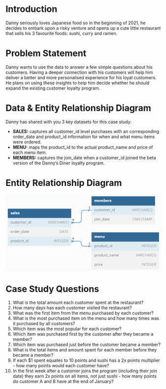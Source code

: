 # Introduction

Danny seriously loves Japanese food so in the beginning of 2021, he decides to embark upon a risky venture and opens up a cute little restaurant that sells his 3 favourite foods: sushi, curry and ramen.

# Problem Statement

Danny wants to use the data to answer a few simple questions about his customers. Having a deeper connection with his customers will help him deliver a better and more personalised experience for his loyal customers. He plans on using these insights to help him decide whether he should expand the existing customer loyalty program.

# Data & Entity Relationship Diagram

Danny has shared with you 3 key datasets for this case study:
* **SALES:** captures all customer_id level purchases with an corresponding order_date and product_id information for when and what menu items were ordered.
* **MENU:** maps the product_id to the actual product_name and price of each menu item.
* **MEMBERS:** captures the join_date when a customer_id joined the beta version of the Danny’s Diner loyalty program.

# Entity Relationship Diagram

![ER_Diagram](ER_Diagram.png)

# Case Study Questions

1.	What is the total amount each customer spent at the restaurant?
2.	How many days has each customer visited the restaurant?
3.	What was the first item from the menu purchased by each customer?
4.	What is the most purchased item on the menu and how many times was it purchased by all customers?
5.	Which item was the most popular for each customer?
6.	Which item was purchased first by the customer after they became a member?
7.	Which item was purchased just before the customer became a member?
8.	What is the total items and amount spent for each member before they became a member?
9.	If each $1 spent equates to 10 points and sushi has a 2x points multiplier - how many points would each customer have?
10.	In the first week after a customer joins the program (including their join date) they earn 2x points on all items, not just sushi - how many points do customer A and B have at the end of January?

